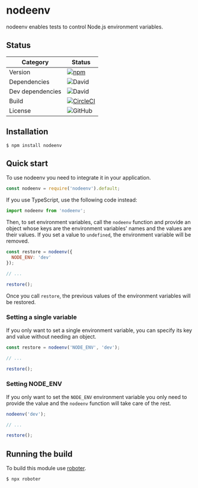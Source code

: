 # nodeenv

nodeenv enables tests to control Node.js environment variables.

## Status

| Category         | Status                                                                                                                                     |
| ---------------- | ------------------------------------------------------------------------------------------------------------------------------------------ |
| Version          | [![npm](https://img.shields.io/npm/v/nodeenv)](https://www.npmjs.com/package/nodeenv)                                                      |
| Dependencies     | ![David](https://img.shields.io/david/thenativeweb/nodeenv)                                                                                |
| Dev dependencies | ![David](https://img.shields.io/david/dev/thenativeweb/nodeenv)                                                                            |
| Build            | [![CircleCI](https://img.shields.io/circleci/build/github/thenativeweb/nodeenv)](https://circleci.com/gh/thenativeweb/nodeenv/tree/master) |
| License          | ![GitHub](https://img.shields.io/github/license/thenativeweb/nodeenv)                                                                      |

## Installation

```shell
$ npm install nodeenv
```

## Quick start

To use nodeenv you need to integrate it in your application.

```javascript
const nodeenv = require('nodeenv').default;
```

If you use TypeScript, use the following code instead:

```typescript
import nodeenv from 'nodeenv';
```

Then, to set environment variables, call the `nodeenv` function and provide an object whose keys are the environment variables' names and the values are their values. If you set a value to `undefined`, the environment variable will be removed.

```javascript
const restore = nodeenv({
  NODE_ENV: 'dev'
});

// ...

restore();
```

Once you call `restore`, the previous values of the environment variables will be restored.

### Setting a single variable

If you only want to set a single environment variable, you can specify its key and value without needing an object.

```javascript
const restore = nodeenv('NODE_ENV', 'dev');

// ...

restore();
```

### Setting NODE_ENV

If you only want to set the `NODE_ENV` environment variable you only need to provide the value and the `nodeenv` function will take care of the rest.

```javascript
nodeenv('dev');

// ...

restore();
```

## Running the build

To build this module use [roboter](https://www.npmjs.com/package/roboter).

```shell
$ npx roboter
```
